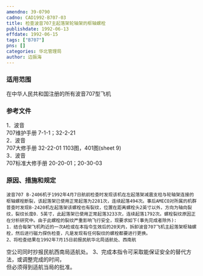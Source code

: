 ```yaml
---
amendno: 39-0790  
cadno: CAD1992-B707-03  
title: 检查波音707主起落架轮轴架的枢轴螺栓  
publishdate: 1992-06-13  
effdate: 1992-06-15  
tags: ["B707"]  
pns: []  
categories: 华北管理局  
author: 边振海  
---
```

  
### 适用范围  
在中华人民共和国注册的所有波音707型飞机  
  
<!--more-->  
### 参考文件  
1．波音  
707维护手册 7-1-1；32-2-21  
 2．波音  
707大修手册 32-22-01 1103图，401图(sheet 9)  
 3．波音  
707标准大修手册 20-20-01；20-30-03  
  
### 原因、措施和规定  
    波音707 B-2406机于1992年4月7日航前检查时发现该机在左起落架减震支柱与轮轴架连接的枢轴螺栓断裂，该起落架已使用正常起落为2281次，连续起落494次。事后AMECO对所属的机群普查时发现B-2420机左起落架该螺栓也有裂纹，位置在距离螺栓头2英寸以外，方向为轴向裂纹，裂纹长度0．5英寸，此起落架已使用正常起落3233次，连续起落1792次。螺栓裂纹原因正在分析研究中。由于此螺栓的裂纹严重影响飞行安全，现要求如下(事先完成者除外):  
    1．结合每架飞机昀近的一次A检或在本指令生效后的20天内，拆卸波音707飞机主起落架枢轴螺栓，然后进行磁力探伤检查，凡是发现有任何裂纹的螺栓都要进行更换。  
    2、将检查结果在1992年7月15日前报民航华北局适航处、西南航  
  
空公司同时抄报民航西南局适航处。  3、完成本指令可采取能保证安全的替代方法，或调整完成的时间，  
但必须得到适航当局的批准。  
